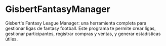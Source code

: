 # GisbertFantasyManager
Gisbert's Fantasy League Manager: una herramienta completa para gestionar ligas de fantasy football. Este programa te permite crear ligas, gestionar participantes, registrar compras y ventas, y generar estadísticas útiles.
